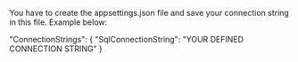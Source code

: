You have to create the appsettings.json file and save your connection string in this file. Example below:

"ConnectionStrings": {
    "SqlConnectionString": "YOUR DEFINED CONNECTION STRING"
  }
